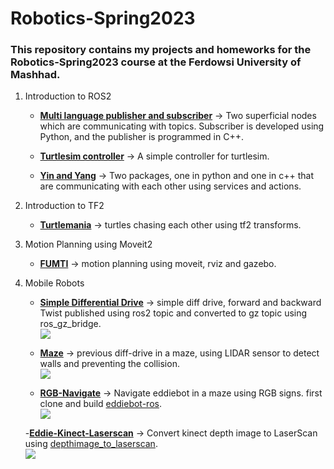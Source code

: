 # Robotics-Spring2023
### This repository contains my projects and homeworks for the Robotics-Spring2023 course at the Ferdowsi University of Mashhad.

1. Introduction to ROS2
	- [ **Multi language publisher and subscriber**](https://github.com/Arya-Ebrahimi/Robotics-Spring2023/tree/main/multi_language_publisher_subscriber " **Multi language publisher and subscriber**") -> Two superficial nodes which are communicating with topics. Subscriber is developed using Python, and the publisher is programmed in C++. 

	- [ **Turtlesim controller**](https://github.com/Arya-Ebrahimi/Robotics-Spring2023/tree/main/turtlesim_controller " **Turtlesim controller**") -> A simple controller for turtlesim.

	- [ **Yin and Yang**](https://github.com/Arya-Ebrahimi/Robotics-Spring2023/tree/main/yinyang " **Yin and Yang**") -> Two packages, one in python and one in c++ that are communicating with each other using services and actions.

2. Introduction to TF2
	- [**Turtlemania**](https://github.com/Arya-Ebrahimi/Robotics-Spring2023/tree/main/turtlemania) -> turtles chasing each other using tf2 transforms.
3. Motion Planning using Moveit2
	- [**FUMTI**](https://github.com/Arya-Ebrahimi/Robotics-Spring2023/tree/main/FUMTI) -> motion planning using moveit, rviz and gazebo. 

4. Mobile Robots
	- [**Simple Differential Drive**](https://github.com/Arya-Ebrahimi/Robotics-Spring2023/tree/main/simple_differntial_drive) -> simple diff drive, forward and backward Twist published using ros2 topic and converted to gz topic using ros_gz_bridge.\
	![](https://github.com/Arya-Ebrahimi/Robotics-Spring2023/blob/main/simple_differntial_drive/gif/out.gif)
	

	- [**Maze**](https://github.com/Arya-Ebrahimi/Robotics-Spring2023/tree/main/maze) -> previous diff-drive in a maze, using LIDAR sensor to detect walls and preventing the collision.\
	![](https://github.com/Arya-Ebrahimi/Robotics-Spring2023/blob/main/maze/gif/out.gif)
	
	- [**RGB-Navigate**](https://github.com/Arya-Ebrahimi/Robotics-Spring2023/tree/main/rgb_navigate) -> Navigate eddiebot in a maze using RGB signs. first clone and build [eddiebot-ros](https://github.com/arashsm79/eddiebot-ros).\
	![](https://github.com/Arya-Ebrahimi/Robotics-Spring2023/blob/main/rgb_navigate/gif/out.gif)
	
	-[**Eddie-Kinect-Laserscan**](https://github.com/Arya-Ebrahimi/Robotics-Spring2023/tree/main/eddie_kinect_laserscan) -> Convert kinect depth image to LaserScan using [depthimage_to_laserscan](https://github.com/ros-perception/depthimage_to_laserscan).\
	![](https://github.com/Arya-Ebrahimi/Robotics-Spring2023/blob/main/eddie_kinect_laserscan/gif/out.gif)

